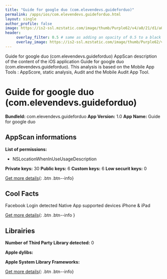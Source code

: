 ```yaml
---
title: "Guide for google duo (com.elevendevs.guideforduo)"
permalink: /apps/ios/com.elevendevs.guideforduo.html
layout: single
author_profile: false
image: https://is2-ssl.mzstatic.com/image/thumb/Purple62/v4/a0/21/d1/a021d1cb-3d82-a275-b63a-a331ecb7ae30/pr_source.jpg/512x512bb.jpg
header: 
     overlay_filter: 0.5 # same as adding an opacity of 0.5 to a black background
     overlay_image: https://is2-ssl.mzstatic.com/image/thumb/Purple62/v4/a0/21/d1/a021d1cb-3d82-a275-b63a-a331ecb7ae30/pr_source.jpg/512x512bb.jpg
---
```

Guide for google duo (com.elevendevs.guideforduo) AppScan description of the content of the iOS application Guide for google duo (com.elevendevs.guideforduo). This analysis is based on the Mobile App Tools : AppScore, static analysis, Audit and the Mobile Audit App Tool.

# Guide for google duo (com.elevendevs.guideforduo)

**BundleId:** com.elevendevs.guideforduo
**App Version:** 1.0
**App Name:** Guide for google duo


## AppScan informations 

**List of permissions:** 
- NSLocationWhenInUseUsageDescription
  
  
**Private keys:** 30
**Public keys:** 6
**Custom keys:** 6
**Low securit keys:** 0
  
[Get more details](/pricing.html){: .btn .btn--info}

## Cool Facts

Facebook Login detected
Native App
supported devices iPhone & iPad
  
[Get more details](/pricing.html){: .btn .btn--info }

## Librairies 
**Number of Third Party Library detected:** 0


**Apple dylibs:**


**Apple System Library Frameworks:**


  
[Get more details](/pricing.html){: .btn .btn--info}

